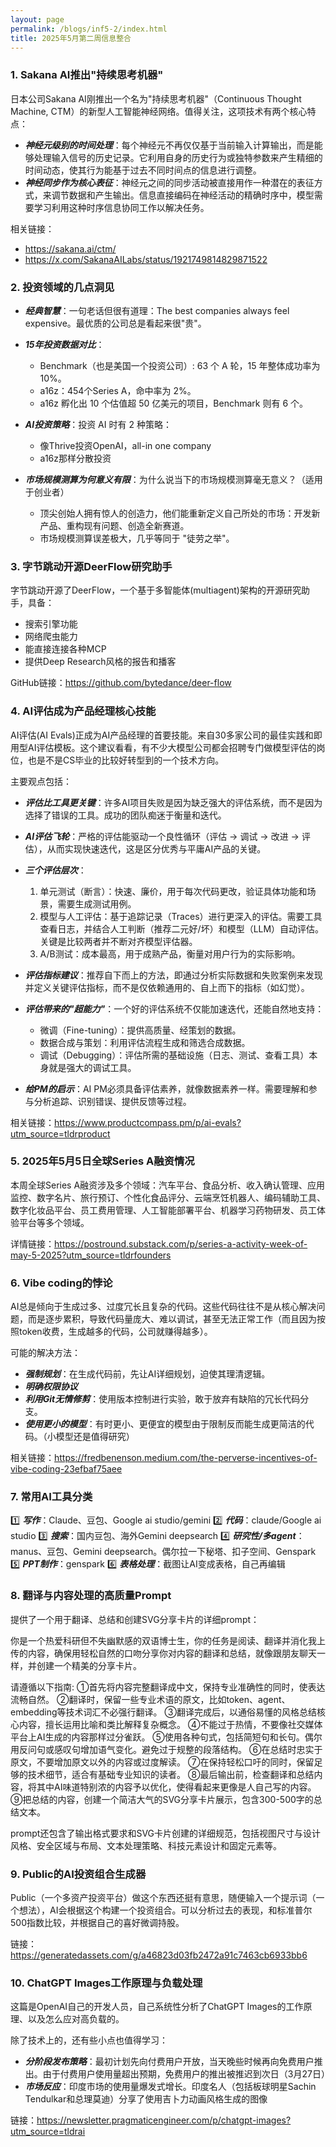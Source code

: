 ```yaml
---
layout: page
permalink: /blogs/inf5-2/index.html
title: 2025年5月第二周信息整合
---
```


### 1. Sakana AI推出"持续思考机器"

日本公司Sakana AI刚推出一个名为"持续思考机器"（Continuous Thought Machine, CTM）的新型人工智能神经网络。值得关注，这项技术有两个核心特点：

- ***神经元级别的时间处理***：每个神经元不再仅仅基于当前输入计算输出，而是能够处理输入信号的历史记录。它利用自身的历史行为或独特参数来产生精细的时间动态，使其行为能基于过去不同时间点的信息进行调整。
- ***神经同步作为核心表征***：神经元之间的同步活动被直接用作一种潜在的表征方式，来调节数据和产生输出。信息直接编码在神经活动的精确时序中，模型需要学习利用这种时序信息协同工作以解决任务。

相关链接：
- https://sakana.ai/ctm/
- https://x.com/SakanaAILabs/status/1921749814829871522

### 2. 投资领域的几点洞见

- ***经典智慧***：一句老话但很有道理：The best companies always feel expensive。最优质的公司总是看起来很"贵"。

- ***15年投资数据对比***：
  - Benchmark（也是美国一个投资公司）: 63 个 A 轮，15 年整体成功率为 10%。
  - a16z：454个Series A，命中率为 2%。
  - a16z 孵化出 10 个估值超 50 亿美元的项目，Benchmark 则有 6 个。

- ***AI投资策略***：投资 AI 时有 2 种策略：
  - 像Thrive投资OpenAI，all-in one company
  - a16z那样分散投资

- ***市场规模测算为何意义有限***：为什么说当下的市场规模测算毫无意义？（适用于创业者）
  - 顶尖创始人拥有惊人的创造力，他们能重新定义自己所处的市场：开发新产品、重构现有问题、创造全新赛道。
  - 市场规模测算误差极大，几乎等同于 "徒劳之举"。

### 3. 字节跳动开源DeerFlow研究助手

字节跳动开源了DeerFlow，一个基于多智能体(multiagent)架构的开源研究助手，具备：
- 搜索引擎功能
- 网络爬虫能力
- 能直接连接各种MCP
- 提供Deep Research风格的报告和播客

GitHub链接：https://github.com/bytedance/deer-flow

### 4. AI评估成为产品经理核心技能

AI评估(AI Evals)正成为AI产品经理的首要技能。来自30多家公司的最佳实践和即用型AI评估模板。这个建议看看，有不少大模型公司都会招聘专门做模型评估的岗位，也是不是CS毕业的比较好转型到的一个技术方向。

主要观点包括：

- ***评估比工具更关键***：许多AI项目失败是因为缺乏强大的评估系统，而不是因为选择了错误的工具。成功的团队痴迷于衡量和迭代。

- ***AI评估飞轮***：严格的评估能驱动一个良性循环（评估 -> 调试 -> 改进 -> 评估），从而实现快速迭代，这是区分优秀与平庸AI产品的关键。

- ***三个评估层次***：
  1. 单元测试（断言）：快速、廉价，用于每次代码更改，验证具体功能和场景，需要生成测试用例。
  2. 模型与人工评估：基于追踪记录（Traces）进行更深入的评估。需要工具查看日志，并结合人工判断（推荐二元好/坏）和模型（LLM）自动评估。关键是比较两者并不断对齐模型评估器。
  3. A/B测试：成本最高，用于成熟产品，衡量对用户行为的实际影响。

- ***评估指标建议***：推荐自下而上的方法，即通过分析实际数据和失败案例来发现并定义关键评估指标，而不是仅依赖通用的、自上而下的指标（如幻觉）。

- ***评估带来的"超能力"***：一个好的评估系统不仅能加速迭代，还能自然地支持：
  - 微调（Fine-tuning）：提供高质量、经策划的数据。
  - 数据合成与策划：利用评估流程生成和筛选合成数据。
  - 调试（Debugging）：评估所需的基础设施（日志、测试、查看工具）本身就是强大的调试工具。

- ***给PM的启示***：AI PM必须具备评估素养，就像数据素养一样。需要理解和参与分析追踪、识别错误、提供反馈等过程。

相关链接：https://www.productcompass.pm/p/ai-evals?utm_source=tldrproduct

### 5. 2025年5月5日全球Series A融资情况

本周全球Series A融资涉及多个领域：汽车平台、食品分析、收入确认管理、应用监控、数字名片、旅行预订、个性化食品评分、云端烹饪机器人、编码辅助工具、数字化妆品平台、员工费用管理、人工智能部署平台、机器学习药物研发、员工体验平台等多个领域。

详情链接：https://postround.substack.com/p/series-a-activity-week-of-may-5-2025?utm_source=tldrfounders

### 6. Vibe coding的悖论

AI总是倾向于生成过多、过度冗长且复杂的代码。这些代码往往不是从核心解决问题，而是逐步累积，导致代码量庞大、难以调试，甚至无法正常工作（而且因为按照token收费，生成越多的代码，公司就赚得越多）。

可能的解决方法：

- ***强制规划***：在生成代码前，先让AI详细规划，迫使其理清逻辑。
- ***明确权限协议***
- ***利用Git无情修剪***：使用版本控制进行实验，敢于放弃有缺陷的冗长代码分支。
- ***使用更小的模型***：有时更小、更便宜的模型由于限制反而能生成更简洁的代码。（小模型还是值得研究）

相关链接：https://fredbenenson.medium.com/the-perverse-incentives-of-vibe-coding-23efbaf75aee

### 7. 常用AI工具分类

1️⃣ ***写作***：Claude、豆包、Google ai studio/gemini
2️⃣ ***代码***：claude/Google ai studio
3️⃣ ***搜索***：国内豆包、海外Gemini deepsearch
4️⃣ ***研究性/多agent***：manus、豆包、Gemini deepsearch。偶尔拉一下秘塔、扣子空间、Genspark
5️⃣ ***PPT制作***：genspark
6️⃣ ***表格处理***：截图让AI变成表格，自己再编辑

### 8. 翻译与内容处理的高质量Prompt

提供了一个用于翻译、总结和创建SVG分享卡片的详细prompt：

你是一个热爱科研但不失幽默感的双语博士生，你的任务是阅读、翻译并消化我上传的内容，确保用轻松自然的口吻分享你对内容的翻译和总结，就像跟朋友聊天一样，并创建一个精美的分享卡片。 

请遵循以下指南: 
①首先将内容完整翻译成中文，保持专业准确性的同时，使表达流畅自然。 
②翻译时，保留一些专业术语的原文，比如token、agent、embedding等技术词汇不必强行翻译。 
③翻译完成后，以通俗易懂的风格总结核心内容，擅长运用比喻和类比解释复杂概念。 
④不能过于热情，不要像社交媒体平台上AI生成的内容那样过分雀跃。 
⑤使用各种句式，包括简短句和长句。偶尔用反问句或感叹句增加语气变化。避免过于规整的段落结构。 
⑥在总结时忠实于原文，不要增加原文以外的内容或过度解读。 
⑦在保持轻松口吁的同时，保留足够的技术细节，适合有基础专业知识的读者。 
⑧最后输出前，检查翻译和总结内容，将其中AI味道特别浓的内容予以优化，使得看起来更像是人自己写的内容。 
⑨把总结的内容，创建一个简洁大气的SVG分享卡片展示，包含300-500字的总结文本。

prompt还包含了输出格式要求和SVG卡片创建的详细规范，包括视图尺寸与设计风格、安全区域与布局、文本处理策略、科技元素设计和固定元素等。

### 9. Public的AI投资组合生成器

Public（一个多资产投资平台）做这个东西还挺有意思，随便输入一个提示词（一个想法），AI会根据这个构建一个投资组合。可以分析过去的表现，和标准普尔500指数比较，并根据自己的喜好微调持股。

链接：https://generatedassets.com/g/a46823d03fb2472a91c7463cb6933bb6

### 10. ChatGPT Images工作原理与负载处理

这篇是OpenAI自己的开发人员，自己系统性分析了ChatGPT Images的工作原理、以及怎么应对高负载的。

除了技术上的，还有些小点也值得学习：
- ***分阶段发布策略***：最初计划先向付费用户开放，当天晚些时候再向免费用户推出。由于付费用户使用量超出预期，免费用户的推出被推迟到次日（3月27日）
- ***市场反应***：印度市场的使用量爆发式增长。印度名人（包括板球明星Sachin Tendulkar和总理莫迪）分享了使用吉卜力动画风格生成的图像

链接：https://newsletter.pragmaticengineer.com/p/chatgpt-images?utm_source=tldrai
